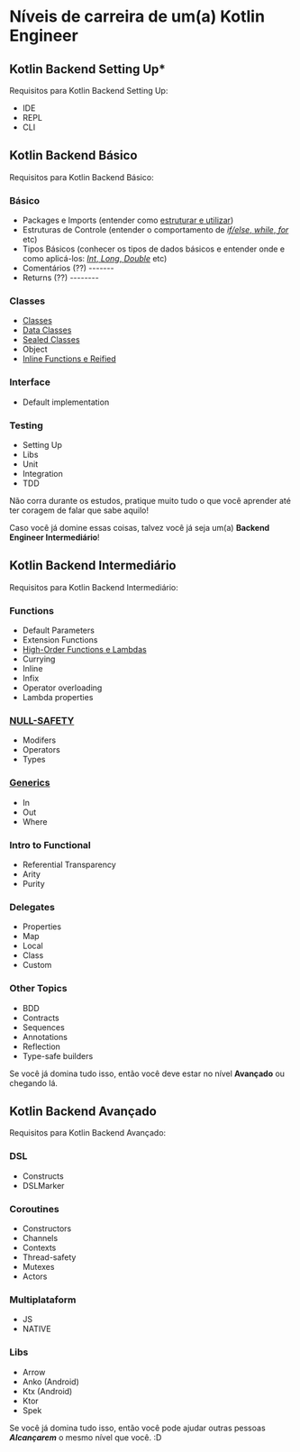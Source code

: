 # Níveis de carreira de um(a) Kotlin Engineer

## Kotlin Backend Setting Up*

Requisitos para Kotlin Backend Setting Up:

* IDE
* REPL
* CLI

## Kotlin Backend Básico

Requisitos para Kotlin Backend Básico:

### Básico

* Packages e Imports (entender como [estruturar e utilizar](https://kotlinlang.org/docs/reference/packages.html))
* Estruturas de Controle (entender o comportamento de [*if/else*, *while*, *for*](https://kotlinlang.org/docs/reference/control-flow.html) etc)
* Tipos Básicos (conhecer os tipos de dados básicos e entender onde e como aplicá-los: [*Int*, *Long*, *Double*](https://kotlinlang.org/docs/reference/basic-types.html) etc)
* Comentários (??) -------
* Returns (??) --------

### Classes

* [Classes](https://kotlinlang.org/docs/tutorials/kotlin-for-py/classes.html)
* [Data Classes](https://kotlinlang.org/docs/reference/data-classes.html)
* [Sealed Classes](https://kotlinlang.org/docs/reference/sealed-classes.html)
* Object
* [Inline Functions e Reified](https://kotlinlang.org/docs/reference/inline-functions.html)

### Interface

* Default implementation

### Testing

* Setting Up
* Libs
* Unit
* Integration
* TDD

Não corra durante os estudos, pratique muito tudo o que você aprender até ter coragem de falar que sabe aquilo!

Caso você já domine essas coisas, talvez você já seja um(a) **Backend Engineer Intermediário**!

## Kotlin Backend Intermediário

Requisitos para Kotlin Backend Intermediário:

### Functions

* Default Parameters
* Extension Functions
* [High-Order Functions e Lambdas](https://kotlinlang.org/docs/reference/lambdas.html)
* Currying
* Inline
* Infix
* Operator overloading
* Lambda properties

### [NULL-SAFETY](https://kotlinlang.org/docs/reference/null-safety.html)

* Modifers
* Operators
* Types

### [Generics](https://kotlinlang.org/docs/reference/generics.html)

* In
* Out
* Where

### Intro to Functional

* Referential Transparency
* Arity
* Purity

### Delegates

* Properties
* Map
* Local
* Class
* Custom

### Other Topics 

* BDD
* Contracts
* Sequences 
* Annotations
* Reflection
* Type-safe builders

Se você já domina tudo isso, então você deve estar no nível **Avançado** ou chegando lá.

## Kotlin Backend Avançado

Requisitos para Kotlin Backend Avançado:

### DSL

* Constructs
* DSLMarker

### Coroutines

* Constructors
* Channels
* Contexts
* Thread-safety
* Mutexes
* Actors

### Multiplataform

* JS
* NATIVE

### Libs

* Arrow
* Anko (Android)
* Ktx (Android)
* Ktor
* Spek

Se você já domina tudo isso, então você pode ajudar outras pessoas ***Alcançarem*** o mesmo nível que você. :D
